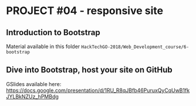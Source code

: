 # PROJECT #04 - responsive site

## Introduction to Bootstrap

Material available in this folder `HackTechGO-2018/Web_Development_course/6-bootstrap`

## Dive into Bootstrap, host your site on GitHub

GSlides available here: https://docs.google.com/presentation/d/1RU_R8qJBfb46PuruxQyCqUwB1fkJYLBkNZUz_hPMBdg
